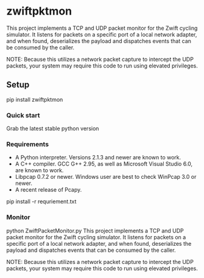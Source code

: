# zwiftpktmon


This project implements a TCP and UDP packet monitor for the Zwift cycling simulator. It listens for packets on a specific port of a local network adapter, and when found, deserializes the payload and dispatches events that can be consumed by the caller.

NOTE: Because this utilizes a network packet capture to intercept the UDP packets, your system may require this code to run using elevated privileges.



## Setup ##

pip install zwiftpktmon

### Quick start ###

Grab the latest stable python version

### Requirements ###

 * A Python interpreter. Versions 2.1.3 and newer are known to work.
 * A C++ compiler. GCC G++ 2.95, as well as Microsoft Visual Studio
   6.0, are known to work.
 * Libpcap 0.7.2 or newer. Windows user are best to check WinPcap 3.0
   or newer.
 * A recent release of Pcapy.


pip install -r requriement.txt

### Monitor ###

python ZwiftPacketMonitor.py
This project implements a TCP and UDP packet monitor for the Zwift cycling simulator. It listens for packets on a specific port of a local network adapter, and when found, deserializes the payload and dispatches events that can be consumed by the caller.

NOTE: Because this utilizes a network packet capture to intercept the UDP packets, your system may require this code to run using elevated privileges.

